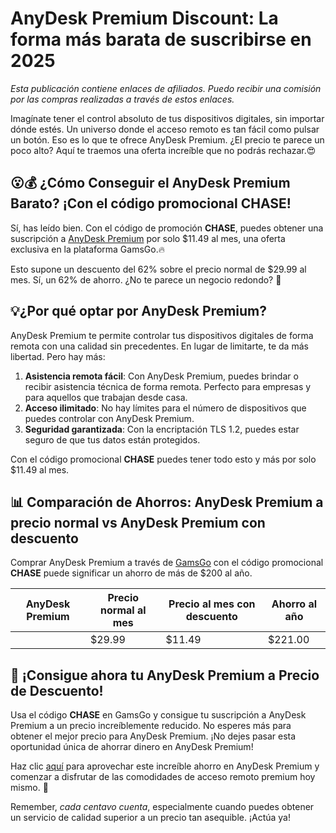 # AnyDesk Premium Discount: La forma más barata de suscribirse en 2025

*Esta publicación contiene enlaces de afiliados. Puedo recibir una comisión por las compras realizadas a través de estos enlaces.*

Imagínate tener el control absoluto de tus dispositivos digitales, sin importar dónde estés. Un universo donde el acceso remoto es tan fácil como pulsar un botón. Eso es lo que te ofrece AnyDesk Premium. ¿El precio te parece un poco alto? Aquí te traemos una oferta increíble que no podrás rechazar.😍

## 😮💰 ¿Cómo Conseguir el AnyDesk Premium Barato? ¡Con el código promocional CHASE!

Sí, has leído bien. Con el código de promoción **CHASE**, puedes obtener una suscripción a [AnyDesk Premium](https://www.gamsgo.com/partner/ykeX7B) por solo $11.49 al mes, una oferta exclusiva en la plataforma GamsGo.🔥 

Esto supone un descuento del 62% sobre el precio normal de $29.99 al mes. Sí, un 62% de ahorro. ¿No te parece un negocio redondo? 💸

## 💡¿Por qué optar por AnyDesk Premium? 

AnyDesk Premium te permite controlar tus dispositivos digitales de forma remota con una calidad sin precedentes. En lugar de limitarte, te da más libertad. Pero hay más:

1. **Asistencia remota fácil**: Con AnyDesk Premium, puedes brindar o recibir asistencia técnica de forma remota. Perfecto para empresas y para aquellos que trabajan desde casa. 
2. **Acceso ilimitado**: No hay límites para el número de dispositivos que puedes controlar con AnyDesk Premium.
3. **Seguridad garantizada**: Con la encriptación TLS 1.2, puedes estar seguro de que tus datos están protegidos. 

Con el código promocional **CHASE** puedes tener todo esto y más por solo $11.49 al mes. 

## 📊 Comparación de Ahorros: AnyDesk Premium a precio normal vs AnyDesk Premium con descuento 

Comprar AnyDesk Premium a través de [GamsGo](https://www.gamsgo.com/partner/ykeX7B) con el código promocional **CHASE** puede significar un ahorro de más de $200 al año. 

| AnyDesk Premium | Precio normal al mes | Precio al mes con descuento | Ahorro al año |
|---|---|---|---|
|  | $29.99 | $11.49 | $221.00 |

## 🚀 ¡Consigue ahora tu AnyDesk Premium a Precio de Descuento!

Usa el código **CHASE** en GamsGo y consigue tu suscripción a AnyDesk Premium a un precio increíblemente reducido. No esperes más para obtener el mejor precio para AnyDesk Premium. ¡No dejes pasar esta oportunidad única de ahorrar dinero en AnyDesk Premium! 

Haz clic [aquí](https://www.gamsgo.com/partner/ykeX7B) para aprovechar este increíble ahorro en AnyDesk Premium y comenzar a disfrutar de las comodidades de acceso remoto premium hoy mismo. 🌟 

Remember, *cada centavo cuenta*, especialmente cuando puedes obtener un servicio de calidad superior a un precio tan asequible. ¡Actúa ya!